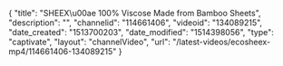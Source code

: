 {
    "title": "SHEEX\u00ae 100% Viscose Made from Bamboo Sheets",
    "description": "",
    "channelid": "114661406",
    "videoid": "134089215",
    "date_created": "1513700203",
    "date_modified": "1514398056",
    "type": "captivate",
    "layout": "channelVideo",
    "url": "\/latest-videos\/ecosheex-mp4\/114661406-134089215"
}
